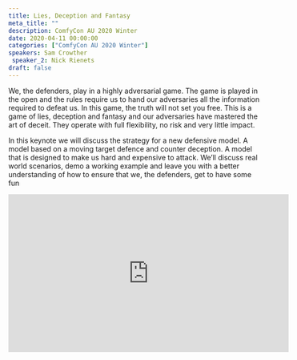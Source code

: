 ```yaml
---
title: Lies, Deception and Fantasy
meta_title: ""
description: ComfyCon AU 2020 Winter
date: 2020-04-11 00:00:00
categories: ["ComfyCon AU 2020 Winter"]
speakers: Sam Crowther
 speaker_2: Nick Rienets 
draft: false
---
```

We, the defenders, play in a highly adversarial game. The game is played in the open and the rules require us to hand our adversaries all the information required to defeat us. In this game, the truth will not set you free. This is a game of lies, deception and fantasy and our adversaries have mastered the art of deceit. They operate with full flexibility, no risk and very little impact.

In this keynote we will discuss the strategy for a new defensive model. A model based on a moving target defence and counter deception. A model that is designed to make us hard and expensive to attack. We’ll discuss real world scenarios, demo a working example and leave you with a better understanding of how to ensure that we, the defenders, get to have some fun

<iframe width="560" height="315" src="https://www.youtube.com/embed/TcVMCA8JScU?si=kKPLdhH1aizHoICh" title="YouTube video player" frameborder="0" allow="accelerometer; autoplay; clipboard-write; encrypted-media; gyroscope; picture-in-picture; web-share" allowfullscreen></iframe>